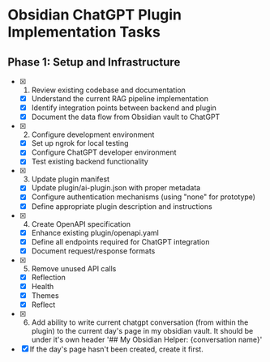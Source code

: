# Obsidian ChatGPT Plugin Implementation Tasks

## Phase 1: Setup and Infrastructure

- [x] 1. Review existing codebase and documentation
  - [x] Understand the current RAG pipeline implementation
  - [x] Identify integration points between backend and plugin
  - [x] Document the data flow from Obsidian vault to ChatGPT

- [x] 2. Configure development environment
  - [x] Set up ngrok for local testing
  - [x] Configure ChatGPT developer environment
  - [x] Test existing backend functionality

- [x] 3. Update plugin manifest
  - [x] Update plugin/ai-plugin.json with proper metadata
  - [x] Configure authentication mechanisms (using "none" for prototype)
  - [x] Define appropriate plugin description and instructions

- [x] 4. Create OpenAPI specification
  - [x] Enhance existing plugin/openapi.yaml
  - [x] Define all endpoints required for ChatGPT integration
  - [x] Document request/response formats

- [x] 5. Remove unused API calls
  - [x] Reflection
  - [x] Health
  - [x] Themes
  - [x] Reflect

 - [x] 6. Add ability to write current chatgpt conversation (from within the plugin) to the current day's page in my obsidian vault. It should be under it's own header '## My Obsidian Helper: {conversation name}'
  - [x] If the day's page hasn't been created, create it first.
